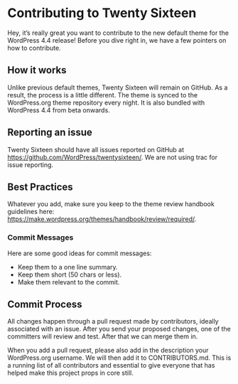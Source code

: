# Contributing to Twenty Sixteen
Hey, it’s really great you want to contribute to the new default theme for the WordPress 4.4 release! Before you dive right in, we have a few pointers on how to contribute.

## How it works
Unlike previous default themes, Twenty Sixteen will remain on GitHub. As a result, the process is a little different. The theme is synced to the WordPress.org theme repository every night. It is also bundled with WordPress 4.4 from beta onwards.

## Reporting an issue
Twenty Sixteen should have all issues reported on GitHub at https://github.com/WordPress/twentysixteen/. We are not using trac for issue reporting.

## Best Practices
Whatever you add, make sure you keep to the theme review handbook guidelines here: https://make.wordpress.org/themes/handbook/review/required/.

### Commit Messages
Here are some good ideas for commit messages:
- Keep them to a one line summary.
- Keep them short (50 chars or less).
- Make them relevant to the commit.

## Commit Process
All changes happen through a pull request made by contributors, ideally associated with an issue. After you send your proposed changes, one of the committers will review and test. After that we can merge them in.

When you add a pull request, please also add in the description your WordPress.org username. We will then add it to CONTRIBUTORS.md. This is a running list of all contributors and essential to give everyone that has helped make this project props in core still.
